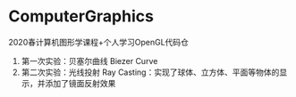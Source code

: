 # ComputerGraphics
2020春计算机图形学课程+个人学习OpenGL代码仓
  1. 第一次实验：贝塞尔曲线 Biezer Curve
  2. 第二次实验：光线投射 Ray Casting：实现了球体、立方体、平面等物体的显示，并添加了镜面反射效果
